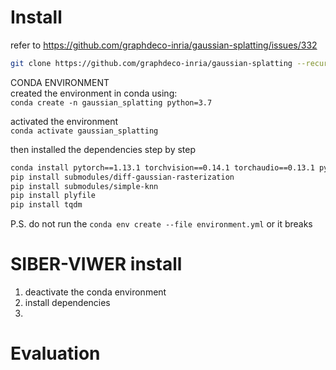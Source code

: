 # Install
refer to https://github.com/graphdeco-inria/gaussian-splatting/issues/332
```bash
git clone https://github.com/graphdeco-inria/gaussian-splatting --recursive
```

CONDA ENVIRONMENT  
created the environment in conda using:  
`conda create -n gaussian_splatting python=3.7`

activated the environment  
`conda activate gaussian_splatting`

then installed the dependencies step by step
```bash
conda install pytorch==1.13.1 torchvision==0.14.1 torchaudio==0.13.1 pytorch-cuda=11.7 -c pytorch -c nvidia
pip install submodules/diff-gaussian-rasterization
pip install submodules/simple-knn  
pip install plyfile  
pip install tqdm
```
P.S. do not run the `conda env create --file environment.yml` or it breaks
# SIBER-VIWER install
1. deactivate the conda environment
2. install dependencies
3. 


# Evaluation